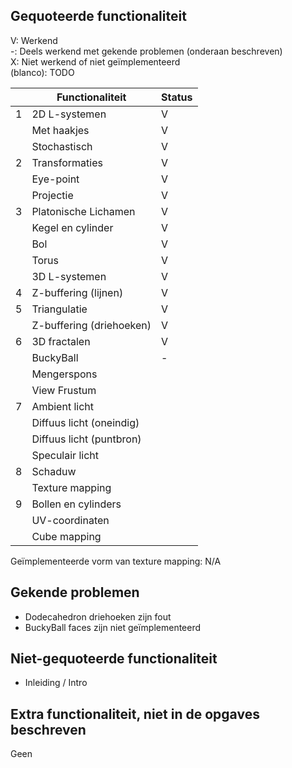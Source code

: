 ## Gequoteerde functionaliteit

V: Werkend  
-: Deels werkend met gekende problemen (onderaan beschreven)  
X: Niet werkend of niet geïmplementeerd  
(blanco): TODO  


|   | Functionaliteit      | Status |
|---|---------------------------|---|
| 1 | 2D L-systemen             | V |
|   | Met haakjes               | V |
|   | Stochastisch              | V |
| 2 | Transformaties            | V |
|   | Eye-point                 | V |
|   | Projectie                 | V |
| 3 | Platonische Lichamen      | V |
|   | Kegel en cylinder         | V |
|   | Bol                       | V |
|   | Torus                     | V |
|   | 3D L-systemen             | V |
| 4 | Z-buffering (lijnen)      | V |
| 5 | Triangulatie              | V |
|   | Z-buffering (driehoeken)  | V |
| 6 | 3D fractalen              | V |
|   | BuckyBall                 | - |
|   | Mengerspons               |   |
|   | View Frustum              |   |
| 7 | Ambient licht             |   |
|   | Diffuus licht (oneindig)  |   |
|   | Diffuus licht (puntbron)  |   |
|   | Speculair licht           |   |
| 8 | Schaduw                   |   |
|   | Texture mapping           |   |
| 9 | Bollen en cylinders       |   |
|   | UV-coordinaten            |   |
|   | Cube mapping              |   |

Geïmplementeerde vorm van texture mapping: N/A

## Gekende problemen 

- Dodecahedron driehoeken zijn fout
- BuckyBall faces zijn niet geïmplementeerd

## Niet-gequoteerde functionaliteit

- Inleiding / Intro

## Extra functionaliteit, niet in de opgaves beschreven

Geen
